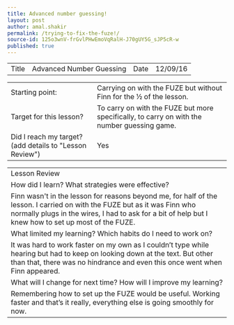 ```yaml
---
title: Advanced number guessing!
layout: post
author: amal.shakir
permalink: /trying-to-fix-the-fuze!/
source-id: 125o3wnV-frGvlPHwEmoVqRalH-J70gUY5G_sJP5cR-w
published: true
---
```

<table>
  <tr>
    <td>Title</td>
    <td>Advanced Number Guessing</td>
    <td>Date</td>
    <td>12/09/16</td>
  </tr>
</table>


<table>
  <tr>
    <td>Starting point:</td>
    <td>Carrying on with the FUZE but without Finn for the ½ of the lesson.</td>
  </tr>
  <tr>
    <td>Target for this lesson?</td>
    <td>To carry on with the FUZE but more specifically, to carry on with the number guessing game.</td>
  </tr>
  <tr>
    <td>Did I reach my target? 
(add details to "Lesson Review")</td>
    <td>Yes</td>
  </tr>
</table>


<table>
  <tr>
    <td>Lesson Review</td>
  </tr>
  <tr>
    <td>How did I learn? What strategies were effective? </td>
  </tr>
  <tr>
    <td>Finn wasn't in the lesson for reasons beyond me, for half of the lesson. I  carried on with the FUZE but as it was Finn who normally plugs in the wires, I had to ask for a bit of help but I knew how to set up most of the FUZE.</td>
  </tr>
  <tr>
    <td>What limited my learning? Which habits do I need to work on? </td>
  </tr>
  <tr>
    <td>It was hard to work faster on my own as I couldn’t type while hearing but had to keep on looking down at the text. But other than that, there was no hindrance and even this once went when Finn appeared. </td>
  </tr>
  <tr>
    <td>What will I change for next time? How will I improve my learning?</td>
  </tr>
  <tr>
    <td>Remembering how to set up the FUZE would be useful. Working faster and that’s it really, everything else is going smoothly for now.
</td>
  </tr>
</table>


